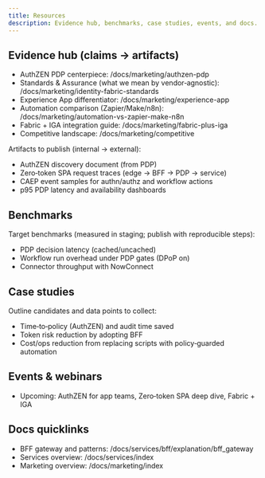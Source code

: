 ```yaml
---
title: Resources
description: Evidence hub, benchmarks, case studies, events, and docs.
---
```


## Evidence hub (claims → artifacts)

- AuthZEN PDP centerpiece: /docs/marketing/authzen-pdp
- Standards & Assurance (what we mean by vendor‑agnostic): /docs/marketing/identity-fabric-standards
- Experience App differentiator: /docs/marketing/experience-app
- Automation comparison (Zapier/Make/n8n): /docs/marketing/automation-vs-zapier-make-n8n
- Fabric + IGA integration guide: /docs/marketing/fabric-plus-iga
- Competitive landscape: /docs/marketing/competitive

Artifacts to publish (internal → external):

- AuthZEN discovery document (from PDP)
- Zero‑token SPA request traces (edge → BFF → PDP → service)
- CAEP event samples for authn/authz and workflow actions
- p95 PDP latency and availability dashboards

## Benchmarks

Target benchmarks (measured in staging; publish with reproducible steps):

- PDP decision latency (cached/uncached)
- Workflow run overhead under PDP gates (DPoP on)
- Connector throughput with NowConnect

## Case studies

Outline candidates and data points to collect:

- Time‑to‑policy (AuthZEN) and audit time saved
- Token risk reduction by adopting BFF
- Cost/ops reduction from replacing scripts with policy‑guarded automation

## Events & webinars

- Upcoming: AuthZEN for app teams, Zero‑token SPA deep dive, Fabric + IGA

## Docs quicklinks

- BFF gateway and patterns: /docs/services/bff/explanation/bff_gateway
- Services overview: /docs/services/index
- Marketing overview: /docs/marketing/index

